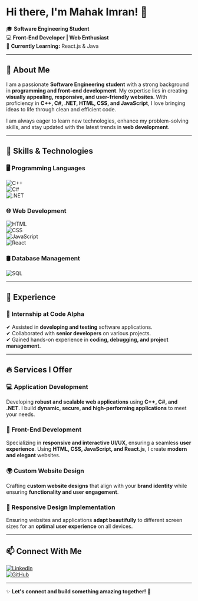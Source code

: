 # Hi there, I'm Mahak Imran! 👋  

🎓 **Software Engineering Student**  
💻 **Front-End Developer | Web Enthusiast**  
🚀 **Currently Learning:** React.js & Java  

---

## 🌟 About Me  
I am a passionate **Software Engineering student** with a strong background in **programming and front-end development**. My expertise lies in creating **visually appealing, responsive, and user-friendly websites**. With proficiency in **C++, C#, .NET, HTML, CSS, and JavaScript**, I love bringing ideas to life through clean and efficient code.  

I am always eager to learn new technologies, enhance my problem-solving skills, and stay updated with the latest trends in **web development**.  

---

## 🚀 Skills & Technologies  

### **🖥️ Programming Languages**  
![C++](https://img.shields.io/badge/-C++-00599C?style=for-the-badge&logo=c%2B%2B&logoColor=white)  
![C#](https://img.shields.io/badge/-C%23-239120?style=for-the-badge&logo=c-sharp&logoColor=white)  
![.NET](https://img.shields.io/badge/-.NET-512BD4?style=for-the-badge&logo=dotnet&logoColor=white)  

### **🌐 Web Development**  
![HTML](https://img.shields.io/badge/-HTML5-E34F26?style=for-the-badge&logo=html5&logoColor=white)  
![CSS](https://img.shields.io/badge/-CSS3-1572B6?style=for-the-badge&logo=css3&logoColor=white)  
![JavaScript](https://img.shields.io/badge/-JavaScript-F7DF1E?style=for-the-badge&logo=javascript&logoColor=black)  
![React](https://img.shields.io/badge/-React-61DAFB?style=for-the-badge&logo=react&logoColor=black)  

### **🛢️ Database Management**  
![SQL](https://img.shields.io/badge/-SQL-4479A1?style=for-the-badge&logo=mysql&logoColor=white)  

---

## 💼 Experience  

### 🏢 **Internship at Code Alpha**  
✔ Assisted in **developing and testing** software applications.  
✔ Collaborated with **senior developers** on various projects.  
✔ Gained hands-on experience in **coding, debugging, and project management**.  

---

## 🔥 Services I Offer  

### **💻 Application Development**  
Developing **robust and scalable web applications** using **C++, C#, and .NET**. I build **dynamic, secure, and high-performing applications** to meet your needs.  

### **🎨 Front-End Development**  
Specializing in **responsive and interactive UI/UX**, ensuring a seamless **user experience**. Using **HTML, CSS, JavaScript, and React.js**, I create **modern and elegant** websites.  

### **🌍 Custom Website Design**  
Crafting **custom website designs** that align with your **brand identity** while ensuring **functionality and user engagement**.  

### **📱 Responsive Design Implementation**  
Ensuring websites and applications **adapt beautifully** to different screen sizes for an **optimal user experience** on all devices.  

---

## 📫 Connect With Me  

[![LinkedIn](https://img.shields.io/badge/LinkedIn-0077B5?style=for-the-badge&logo=linkedin&logoColor=white)](https://linkedin.com/in/https://www.linkedin.com/in/mahak-imran-07194a293)  
[![GitHub](https://img.shields.io/badge/GitHub-181717?style=for-the-badge&logo=github&logoColor=white)](https://github.com/Mahak-Imran)    

---

✨ **Let's connect and build something amazing together!** 🚀  
